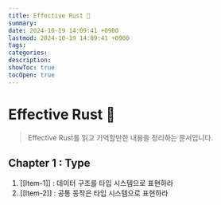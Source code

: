 ```yaml
---
title: Effective Rust 🦀
summary: 
date: 2024-10-19 14:09:41 +0900
lastmod: 2024-10-19 14:09:41 +0900
tags: 
categories: 
description: 
showToc: true
tocOpen: true
---
```


# Effective Rust 🦀 

> Effective Rust를 읽고 기억할만한 내용을 정리하는 문서입니다.
  
## Chapter 1 : Type

1. [[Item-1]] : 데이터 구조를 타입 시스템으로 표현하라
2. [[Item-2]] : 공통 동작은 타입 시스템으로 표현하라


